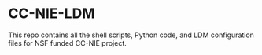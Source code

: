 CC-NIE-LDM
=============
This repo contains all the shell scripts, Python code, and LDM configuration files for NSF funded CC-NIE project.
